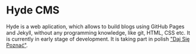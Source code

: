 # Hyde CMS
Hyde is a web aplication, which allows to build blogs using GitHub Pages and Jekyll, without any programming knowledge, like git, HTML, CSS etc. It is currently in early stage of development. It is taking part in polish ["Daj Się Poznać"](http:dajsiepoznac.pl).
